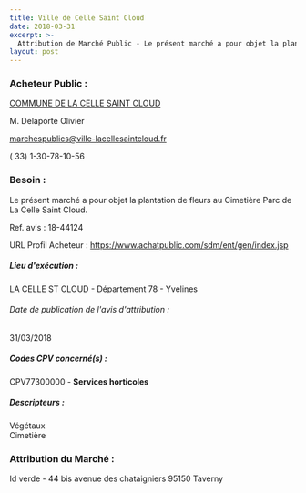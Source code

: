 ```yaml
---
title: Ville de Celle Saint Cloud
date: 2018-03-31
excerpt: >-
  Attribution de Marché Public - Le présent marché a pour objet la plantation de fleurs au Cimetière Parc de La Celle Saint Cloud.
layout: post
---
```


### Acheteur Public : 
<a href="/acheteur-136/siren-217801265"> COMMUNE DE LA CELLE SAINT CLOUD</a><br/>

M. Delaporte Olivier

marchespublics@ville-lacellesaintcloud.fr

( 33) 1-30-78-10-56

### Besoin :

Le présent marché a pour objet la plantation de fleurs au Cimetière Parc de La Celle Saint Cloud.

Ref. avis : 18-44124

URL Profil Acheteur : https://www.achatpublic.com/sdm/ent/gen/index.jsp

##### Lieu d'exécution :

LA CELLE ST CLOUD - Département 78 - Yvelines

###### Date de publication de l'avis d'attribution : 
31/03/2018

##### Codes CPV concerné(s) :
CPV77300000 - **Services horticoles** <br/>

##### Descripteurs :
Végétaux <br/>
Cimetière <br/>

### Attribution du Marché :
Id verde - 44 bis avenue des chataigniers 95150 Taverny <br/>
